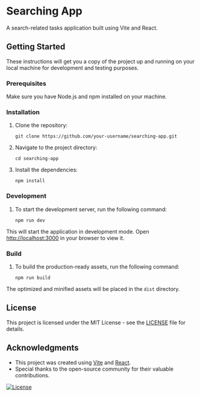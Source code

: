 
# Searching App
A search-related tasks application built using Vite and React.

## Getting Started
These instructions will get you a copy of the project up and running on your local machine for development and testing purposes.

### Prerequisites
Make sure you have Node.js and npm installed on your machine.

### Installation

1. Clone the repository:

   ```shell
   git clone https://github.com/your-username/searching-app.git
   ```

2. Navigate to the project directory:

   ```shell
   cd searching-app
   ```

3. Install the dependencies:

   ```shell
   npm install
   ```

### Development
1. To start the development server, run the following command:

    ```shell
    npm run dev
    ```
This will start the application in development mode. Open [http://localhost:3000](http://localhost:3000) in your browser to view it.

### Build
1. To build the production-ready assets, run the following command:

    ```shell
    npm run build
    ```

The optimized and minified assets will be placed in the `dist` directory.

## License
This project is licensed under the MIT License - see the [LICENSE](LICENSE) file for details.

## Acknowledgments
- This project was created using [Vite](https://vitejs.dev/) and [React](https://reactjs.org/).
- Special thanks to the open-source community for their valuable contributions.

[![License](https://img.shields.io/badge/License-MIT-blue.svg)](https://opensource.org/licenses/MIT)